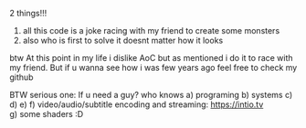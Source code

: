 2 things!!!

1) all this code is a joke racing with my friend to create some monsters
2) also who is first to solve it doesnt matter how it looks


btw At this point in my life i dislike AoC but as mentioned i do it to race with my friend. But if u wanna see how i was few years ago feel free to check my github





BTW serious one: If u need a guy? who knows
a) programing
b) systems
c) d) e) f) video/audio/subtitle encoding and streaming: https://intio.tv \
g) some shaders :D